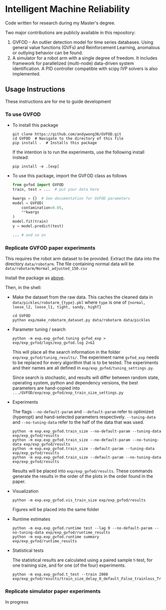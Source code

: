 # Intelligent Machine Reliability
Code written for research during my Master's degree. 

Two major contributions are publicly available in this repository:
1. GVFOD - An outlier detection model for time series databases. Using general value functions (GVFs) and Reinforcement Learning, anomalous or outlying behavior can be found.
2. A simulator for a robot arm with a single degree of freedom. It includes framework for parallelized (multi-node) data-driven system identification. A PID controller compatible with scipy IVP solvers is also implemented. 

## Usage Instructions
These instructions are for me to guide development
### To use GVFOD
* To install this package
    ```shell script
    git clone https://github.com/andywong36/GVFOD.git
    cd GVFOD  # Navigate to the directory of this file
    pip install .  # Installs this package
    ```
    If the intention is to run the experiments, use the following install instead:
    ```shell script
    pip install -e .[exp]
    ```

* To use this package, import the GVFOD class as follows

    ```python
    from gvfod import GVFOD
    train, test = ...  # put your data here
    
    kwargs = {}  # See documentation for GVFOD parameters
    model = GVFOD(
        contamination=0.05,
        **kwargs
    ) 
    model.fit(train)
    y = model.predict(test)
    
    ... # and so on
    ``` 


### Replicate GVFOD paper experiments
This requires the robot arm dataset to be provided. Extract the data into the directory `data/robotarm`. The file containing normal data will be `data/robotarm/Normal_adjusted_150.csv`

Install the package as [above](#to-use-GVFOD). 

Then, in the shell:
* Make the dataset from the raw data. This caches the cleaned data in `data/pickles/robotarm_{type}.pkl` where `type` is one of `{normal, loose_l2, loose_l1, tight, sandy, highT}`
    ```shell script 
    cd GVFOD
    python exp/make_robotarm_dataset.py data/robotarm data/pickles    
    ```

* Parameter tuning / search
    ```shell script 
    python -m exp.exp_gvfod.tuning gvfod_exp > exp/exp_gvfod/logs/exp_gvfod.log 2>&1
    ```
  This will place all the search information in the folder `exp/exp_gvfod/tuning_results/`. The experiment name `gvfod_exp` needs to be replaced for every algorithm that is to be tested. The experiments and their names are all defined in `exp/exp_gvfod/tuning_settings.py`.
  
  Since search is stochastic, and results will differ between random state, operating system, python and dependency versions, the best parameters are hand-copied into `.../GVFOD/exp/exp_gvfod/exp_train_size_settings.py`

* Experiments 
    
    The flags `--no-default-param` and `--default-param` refer to optimized (hyperopt) and hand-selected parameters 
    respectively. `--tuning-data` and `--no-tuning-data` refer to the half of the data that was used. 
    ```shell script
    python -m exp.exp_gvfod.train_size --no-default-param --tuning-data exp/exp_gvfod/results 
    python -m exp.exp_gvfod.train_size --no-default-param --no-tuning-data exp/exp_gvfod/results
    python -m exp.exp_gvfod.train_size --default-param --tuning-data exp/exp_gvfod/results
    python -m exp.exp_gvfod.train_size --default-param --no-tuning-data exp/exp_gvfod/results
    ```
    Results will be placed into `exp/exp_gvfod/results`. These commands generate the results in the order of the plots 
    in the order found in the paper.  

* Visualization
    ```shell script
    python -m exp.exp_gvfod.vis_train_size exp/exp_gvfod/results  
    ```
    Figures will be placed into the same folder
* Runtime estimates
    ``` shell script
    python -m exp.exp_gvfod.runtime test --lag 0 --no-default-param --no-tuning-data exp/exp_gvfod/runtime_results
    python -m exp.exp_gvfod.runtime summary exp/exp_gvfod/runtime_results
    ```
* Statistical tests
    
    The statistical results are calculated using a paired sample t-test, for one training size, and for one (of the four) experiments. 
    ```shell script
    python -m exp.exp_gvfod.t_test --train 2000 exp/exp_gvfod/results/train_size_delay_0_default_False_trainloss_True.json
    ```

### Replicate simulator paper experiments
In progress